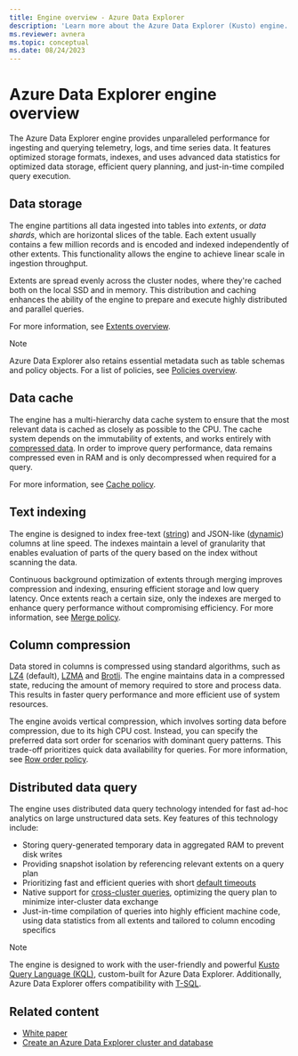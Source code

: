 ```yaml
---
title: Engine overview - Azure Data Explorer 
description: 'Learn more about the Azure Data Explorer (Kusto) engine.'
ms.reviewer: avnera
ms.topic: conceptual
ms.date: 08/24/2023
---
```

# Azure Data Explorer engine overview

The Azure Data Explorer engine provides unparalleled performance for ingesting and querying telemetry, logs, and time series data. It features optimized storage formats, indexes, and uses advanced data statistics for optimized data storage, efficient query planning, and just-in-time compiled query execution.

## Data storage

The engine partitions all data ingested into tables into *extents*, or *data shards*, which are horizontal slices of the table. Each extent usually contains a few million records and is encoded and indexed independently of other extents. This functionality allows the engine to achieve linear scale in ingestion throughput.

Extents are spread evenly across the cluster nodes, where they're cached both on the local SSD and in memory. This distribution and caching enhances the ability of the engine to prepare and execute highly distributed and parallel queries.

For more information, see [Extents overview](kusto/management/extents-overview.md).

> [!NOTE]
> Azure Data Explorer also retains essential metadata such as table schemas and policy objects. For a list of policies, see [Policies overview](kusto/management/policies.md).

## Data cache

The engine has a multi-hierarchy data cache system to ensure that the most relevant data is cached as closely as possible to the CPU. The cache system depends on the immutability of extents, and works entirely with [compressed data](#column-compression). In order to improve query performance, data remains compressed even in RAM and is only decompressed when required for a query.

For more information, see [Cache policy](kusto/management/cachepolicy.md).

## Text indexing

The engine is designed to index free-text ([string](kusto/query/scalar-data-types/string.md)) and JSON-like ([dynamic](kusto/query/scalar-data-types/dynamic.md)) columns at line speed. The indexes maintain a level of granularity that enables evaluation of parts of the query based on the index without scanning the data.

Continuous background optimization of extents through merging improves compression and indexing, ensuring efficient storage and low query latency. Once extents reach a certain size, only the indexes are merged to enhance query performance without compromising efficiency. For more information, see [Merge policy](kusto/management/mergepolicy.md).

## Column compression

Data stored in columns is compressed using standard algorithms, such as [LZ4](https://en.wikipedia.org/wiki/LZ4_(compression_algorithm)) (default), [LZMA](https://en.wikipedia.org/wiki/Lempel%E2%80%93Ziv%E2%80%93Markov_chain_algorithm) and [Brotli](https://en.wikipedia.org/wiki/Brotli). The engine maintains data in a compressed state, reducing the amount of memory required to store and process data. This results in faster query performance and more efficient use of system resources.

The engine avoids vertical compression, which involves sorting data before compression, due to its high CPU cost. Instead, you can specify the preferred data sort order for scenarios with dominant query patterns. This trade-off prioritizes quick data availability for queries. For more information, see [Row order policy](kusto/management/roworderpolicy.md).

## Distributed data query

The engine uses distributed data query technology intended for fast ad-hoc analytics on large unstructured data sets. Key features of this technology include:

* Storing query-generated temporary data in aggregated RAM to prevent disk writes
* Providing snapshot isolation by referencing relevant extents on a query plan
* Prioritizing fast and efficient queries with short [default timeouts](set-timeout-limits.md)
* Native support for [cross-cluster queries](kusto/query/cross-cluster-or-database-queries.md), optimizing the query plan to minimize inter-cluster data exchange
* Just-in-time compilation of queries into highly efficient machine code, using data statistics from all extents and tailored to column encoding specifics

> [!NOTE]
> The engine is designed to work with the user-friendly and powerful [Kusto Query Language (KQL)](kusto/query/index.md), custom-built for Azure Data Explorer. Additionally, Azure Data Explorer offers compatibility with [T-SQL](t-sql.md).

## Related content

* [White paper](https://azure.microsoft.com/resources/azure-data-explorer/)
* [Create an Azure Data Explorer cluster and database](create-cluster-and-database.md)
